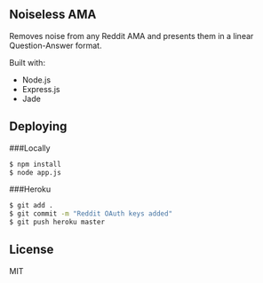 Noiseless AMA
-------------
Removes noise from any Reddit AMA and presents them in a linear Question-Answer format.

Built with:

- Node.js
- Express.js
- Jade

Deploying
---------

###Locally

```bash
$ npm install
$ node app.js
```

###Heroku

```bash
$ git add .
$ git commit -m "Reddit OAuth keys added"
$ git push heroku master
```

License
-------
MIT
